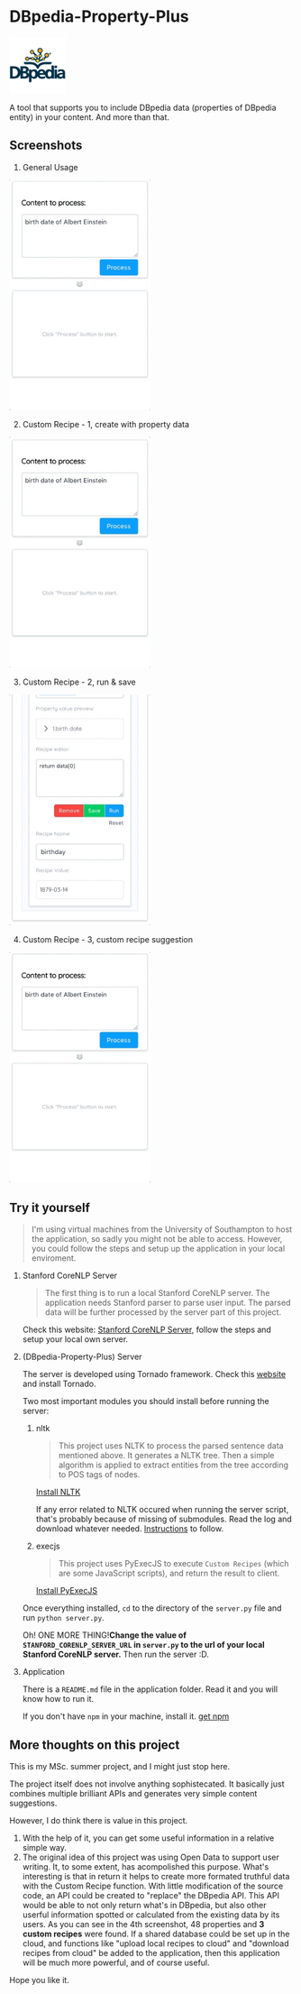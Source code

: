 # DBpedia-Property-Plus 

<p><img src="./other/dbpedia_property_plus.png" width="100"></p>

A tool that supports you to include DBpedia data (properties of DBpedia entity) in your content. And more than that.

## Screenshots

1. General Usage

<img src="./other/1.gif" width="250">

2. Custom Recipe - 1, create with property data 

<img src="./other/2.gif" width="250">

3. Custom Recipe - 2, run & save

<img src="./other/3.gif" width="250">

4. Custom Recipe - 3, custom recipe suggestion

<img src="./other/4.gif" width="250">

## Try it yourself

> I'm using virtual machines from the University of Southampton to host the application, so sadly you might not be able to access. However, you could follow the steps and setup up the application in your local enviroment.

1. Stanford CoreNLP Server

    > The first thing is to run a local Stanford CoreNLP server. The application needs Stanford parser to parse user input. The parsed data will be further processed by the server part of this project.

    Check this website: [Stanford CoreNLP Server](https://stanfordnlp.github.io/CoreNLP/corenlp-server.html), follow the steps and setup your local own server.

2. (DBpedia-Property-Plus) Server

    The server is developed using Tornado framework. Check this [website](http://www.tornadoweb.org/en/stable/) and install Tornado.

    Two most important modules you should install before running the server:
      1. nltk

            > This project uses NLTK to process the parsed sentence data mentioned above. It generates a NLTK tree. Then a simple algorithm is applied to extract entities from the tree according to POS tags of nodes.

            [Install NLTK](http://www.nltk.org/install.html)

            If any error related to NLTK occured when running the server script, that's probably because of missing of submodules. Read the log and download whatever needed. [Instructions](http://www.nltk.org/data.html) to follow.

      2. execjs

          > This project uses PyExecJS to execute `Custom Recipes` (which are some JavaScript scripts), and return the result to client. 

          [Install PyExecJS](https://pypi.python.org/pypi/PyExecJS)

    Once everything installed, `cd` to the directory of the `server.py` file and run `python server.py`.

    Oh! ONE MORE THING!**Change the value of `STANFORD_CORENLP_SERVER_URL` in `server.py` to the url of your local Stanford CoreNLP server.** Then run the server :D.
  
3. Application

    There is a `README.md` file in the application folder. Read it and you will know how to run it.

    If you don't have `npm` in your machine, install it. [get npm](https://www.npmjs.com/get-npm?utm_source=house&utm_medium=homepage&utm_campaign=free%20orgs&utm_term=Install%20npm)
  
## More thoughts on this project

This is my MSc. summer project, and I might just stop here.

The project itself does not involve anything sophistecated. It basically just combines multiple brilliant APIs and generates very simple content suggestions. 

However, I do think there is value in this project. 

1. With the help of it, you can get some useful information in a relative simple way.
2. The original idea of this project was using Open Data to support user writing. It, to some extent, has acompolished this purpose. What's interesting is that in return it helps to create more formated truthful data with the Custom Recipe function. With little modification of the source code, an API could be created to "replace" the DBpedia API. This API would be able to not only return what's in DBpedia, but also other userful information spotted or calculated from the existing data by its users. As you can see in the 4th screenshot, 48 properties and **3 custom recipes** were found. If a shared database could be set up in the cloud, and functions like "upload local recipes to cloud" and "download recipes from cloud" be added to the application, then this application will be much more powerful, and of course useful.

Hope you like it.
